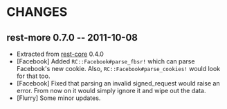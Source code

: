 # CHANGES

## rest-more 0.7.0 -- 2011-10-08

* Extracted from [rest-core][] 0.4.0
* [Facebook] Added `RC::Facebook#parse_fbsr!` which can parse Facebook's new
  cookie. Also, `RC::Facebook#parse_cookies!` would look for that too.
* [Facebook] Fixed that parsing an invalid signed_request would raise an
  error. From now on it would simply ignore it and wipe out the data.
* [Flurry] Some minor updates.

[rest-core]: https://github.com/cardinalblue/rest-core
